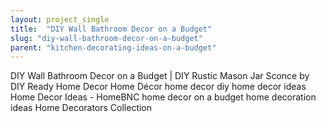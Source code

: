```yaml
---
layout: project_single
title:  "DIY Wall Bathroom Decor on a Budget"
slug: "diy-wall-bathroom-decor-on-a-budget"
parent: "kitchen-decorating-ideas-on-a-budget"
---
```

DIY Wall Bathroom Decor on a Budget | DIY Rustic Mason Jar Sconce by DIY Ready Home Decor Home Décor home decor diy home decor ideas Home Decor Ideas - HomeBNC home decor on a budget home decoration ideas Home Decorators Collection